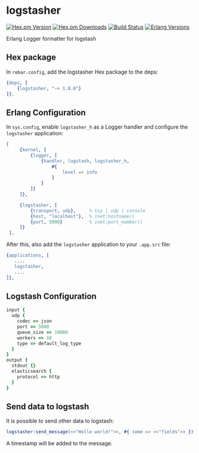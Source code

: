 # logstasher
[![Hex.pm Version][hexpm version]][hexpm]
[![Hex.pm Downloads][hexpm downloads]][hexpm]
[![Build Status][gh badge]][gh]
[![Erlang Versions][erlang version badge]][gh]

Erlang Logger formatter for logstash

<!-- Badges -->
[hexpm]: https://hex.pm/packages/logstasher
[hexpm version]: https://img.shields.io/hexpm/v/logstasher.svg?style=flat-square
[hexpm downloads]: https://img.shields.io/hexpm/dt/logstasher.svg?style=flat-square
[gh]: https://github.com/zotonic/logstasher/actions/workflows/ci.yml
[gh badge]: https://img.shields.io/github/workflow/status/zotonic/logstasher/CI?style=flat-square
[erlang version badge]: https://img.shields.io/badge/erlang-22.0%20to%2024.2.1-blue.svg?style=flat-square


## Hex package

In `rebar.config`, add the logstasher Hex package to the deps:

```erlang
{deps, [
    {logstasher, "~> 1.0.0"}
]}.

```

## Erlang Configuration

In `sys.config`, enable `logstasher_h` as a Logger handler and configure the `logstasher`
application:


```erlang
[
     {kernel, [
         {logger, [
             {handler, logstash, logstasher_h,
                 #{
                     level => info
                 }
             }
         ]}
     ]},

     {logstasher, [
         {transport, udp},     % tcp | udp | console
         {host, "localhost"},  % inet:hostname()
         {port, 5000}          % inet:port_number()
     ]}
 ].
 ```

 After this, also add the `logstasher` application to your `.app.src` file:

 ```erlang
{applications, [
    ....
    logstasher,
    ....
]},
```

## Logstash Configuration

```ruby
input {
  udp {
    codec => json
    port => 5000
    queue_size => 10000
    workers => 10
    type => default_log_type
  }
}
output {
  stdout {}
  elasticsearch {
    protocol => http
  }
}
```

## Send data to logstash

It is possible to send other data to logstash:

```erlang
logstasher:send_message(<<"Hello world!">>, #{ some => <<"fields">> }).
```

A timestamp will be added to the message.
